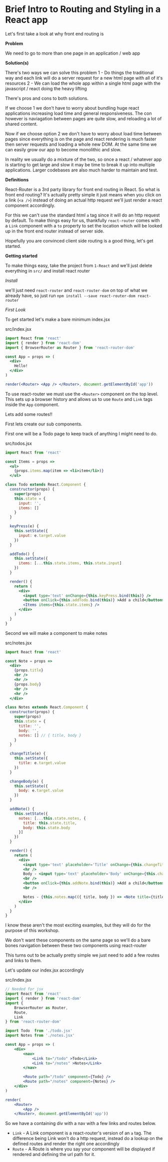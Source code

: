 Brief Intro to Routing and Styling in a React app
=

Let's first take a look at why front end routing is

**Problem**

We need to go to more than one page in an application / web app

**Solution(s)**

There's two ways we can solve this problem
1 - Do things the traditional way and each link will do a server request for a new html page with all of it's resources
2 - We can load the whole app within a single html page with the javascript / react doing the heavy lifting

There's pros and cons to both solutions.

If we choose 1 we don't have to worry about bundling huge react applications increasing load time and general responsiveness.
The con however is naviagation between pages are quite slow, and reloading a lot of shared content.

Now if we choose option 2 we don't have to worry about load time between pages since everything is on the page and react rendering is much faster then server requests and loading a whole new DOM. At the same time we can easily grow our app to become monolithic and slow.

In reality we usually do a mixture of the two, so once a react / whatever app is starting to get large and slow it may be time to break it up into multiple applications. Larger codebases are also much harder to maintain and test. 

**Definitions**

React-Router is a 3rd party library for front end routing in React.
So what is front end routing? 
It's actually pretty simple it just means when you click on a link (`<a />`) instead of doing an actual http request we'll just render a react component accordingly.

For this we can't use the standard html `a` tag since it will do an http request by default. To make things easy for us, thankfully `react-router` comes with a `Link` component with a `to` property to set the location which will be looked up in the front end router instead of server side. 

Hopefully you are convinced client side routing is a good thing, let's get started.

**Getting started**

To make things easy, take the project from `1-React` and we'll just delete everything in `src/` and install react router

*Install*

we'll just need `react-router` and `react-router-dom` on top of what we already have, so just run `npm install --save react-router-dom react-router`

*First Look*

To get started let's make a bare minimum index.jsx

src/index.jsx
```jsx
import React from 'react'
import { render } from 'react-dom'
import { BrowserRouter as Router } from 'react-router-dom'

const App = props => (
  <div>
    Hello!
  </div>
)

render(<Router> <App /> </Router>, document.getElementById('app'))
```

To use react-router we must use the `<Router>` component on the top level. This sets up a browser history and allows us to use `Route` and `Link` tags inside the `App` component.

Lets add some routes!!

First lets create our sub components.

First one will be a Todo page to keep track of anything I might need to do.

src/todos.jsx
```jsx
import React from 'react'

const Items = props =>
  <ul>
    {props.items.map(item => <li>item</li>)}
  </ul>

class Todo extends React.Component {
  constructor(props) {
    super(props)
    this.state = {
      input: '',
      items: []
    }
  }

  keyPress(e) {
    this.setState({
      input: e.target.value
    })
  }

  addTodo() {
    this.setState({
      items: [...this.state.items, this.state.input]
    })
  }

  render() {
    return (
      <div>
        <input type='text' onChange={this.keyPress.bind(this)} />
        <button onClick={this.addTodo.bind(this)} >Add a child</button>
        <Items items={this.state.items} />
      </div>
    )
  }
}
```

Second we will make a component to make notes

src/notes.jsx
```jsx
import React from 'react'

const Note = props =>
  <div>
    {props.title}
    <br />
    <hr />
    {props.body}
    <br />
    <hr />
  </div>

class Notes extends React.Component {
  constructor(props) {
    super(props)
    this.state = {
      title: '',
      body: '',
      notes: [] // { title, body }
    }
  }

  changeTitle(e) {
    this.setState({
      title: e.target.value
    })
  }

  changeBody(e) {
    this.setState({
      body: e.target.value
    })
  }

  addNote() {
    this.setState({
      notes: [...this.state.notes, {
        title: this.state.title,
        body: this.state.body
      }]
    })
  }

  render() {
    return (
      <div>
        <input type='text' placeholder='Title' onChange={this.changeTitle.bind(this)} />
        <hr />
        Body - <input type='text' placeholder='Body' onChange={this.changeBody.bind(this)} />
        <br />
        <button onClick={this.addNote.bind(this)} >Add a child</button>
        <br />

        Notes - {this.notes.map(({ title, body }) => <Note title={title} body={body} />)}
      </div>
    )
  }
}
```

I know these aren't the most exciting examples, but they will do for the purpose of this workshop.

We don't want these components on the same page so we'll do a bare bones navigation between these two components using react-router

This turns out to be actually pretty simple we just need to add a few routes and links to them.

Let's update our index.jsx accordingly

src/index.jsx
```jsx
// Needed for jsx
import React from 'react'
import { render } from 'react-dom'
import {
    BrowserRouter as Router,
    Route,
    Link
} from 'react-router-dom'

import Todo  from './todo.jsx'
import Notes from './notes.jsx'

const App = props => (
    <div>
        <nav>
            <Link to="/todo" >Todo</Link>
            <Link to="/notes" >Notes</Link>
        </nav>

        <Route path="/todo" component={Todo} />
        <Route path="/notes" component={Notes} />
    </div>
)

render(
    <Router>
        <App />
    </Router>, document.getElementById('app'))
```

So we have a containing div with a nav with a few links and routes below.

- `Link` - A Link component is a react-router's version of an `a` tag. The difference being Link won't do a http request, instead do a lookup on the defined routes and render the right one accordingly
- `Route` - A Route is where you say your component will be displayed if rendered and defining the url path for it. 
